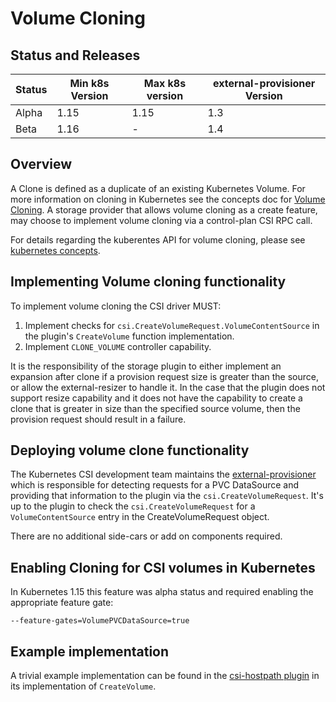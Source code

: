 # Volume Cloning

## Status and Releases

Status | Min k8s Version | Max k8s version | external-provisioner Version
--|--|--|--
Alpha | 1.15 | 1.15 | 1.3
Beta | 1.16 | - | 1.4

## Overview

A Clone is defined as a duplicate of an existing Kubernetes Volume.  For more information on cloning in Kubernetes see the concepts doc for [Volume Cloning](https://kubernetes.io/docs/concepts/storage/persistent-volumes/#volume-cloning).  A storage provider that allows volume cloning as a create feature, may choose to implement volume cloning via a control-plan CSI RPC call.

For details regarding the kuberentes API for volume cloning, please see [kubernetes concepts](https://kubernetes.io/docs/concepts/storage/volume-pvc-datasource/).

## Implementing Volume cloning functionality

To implement volume cloning the CSI driver MUST:

1. Implement checks for `csi.CreateVolumeRequest.VolumeContentSource` in the plugin's `CreateVolume` function implementation.
2. Implement `CLONE_VOLUME` controller capability.

It is the responsibility of the storage plugin to either implement an expansion after clone if a provision request size is greater than the source, or allow the external-resizer to handle it.  In the case that the plugin does not support resize capability and it does not have the capability to create a clone that is greater in size than the specified source volume, then the provision request should result in a failure.

## Deploying volume clone functionality

The Kubernetes CSI development team maintains the [external-provisioner](external-provisioner.md) which is responsible for detecting requests for a PVC DataSource and providing that information to the plugin via the `csi.CreateVolumeRequest`.  It's up to the plugin to check the `csi.CreateVolumeRequest` for a `VolumeContentSource` entry in the CreateVolumeRequest object.

There are no additional side-cars or add on components required.

## Enabling Cloning for CSI volumes in Kubernetes

In Kubernetes 1.15 this feature was alpha status and required enabling the appropriate feature gate:

```
--feature-gates=VolumePVCDataSource=true
```

## Example implementation

A trivial example implementation can be found in the [csi-hostpath plugin](https://github.com/kubernetes-csi/csi-driver-host-path) in its implementation of `CreateVolume`.
